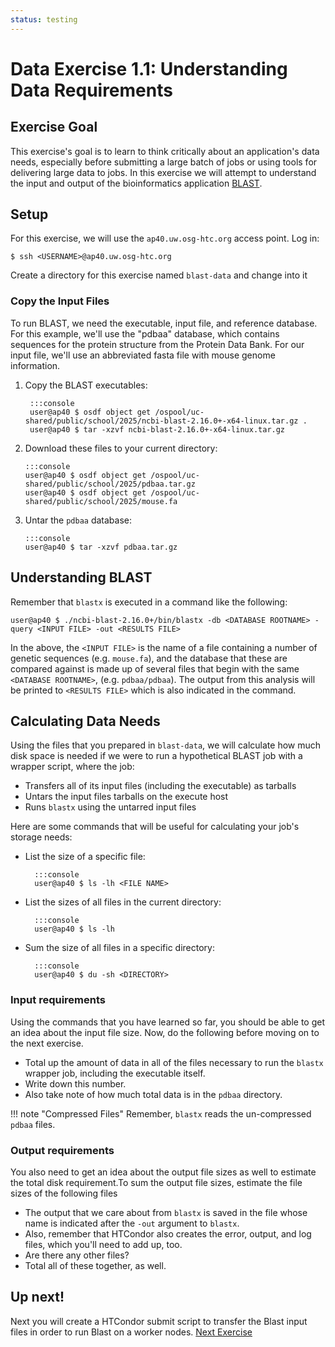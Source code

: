 ```yaml
---
status: testing
---
```


Data Exercise 1.1: Understanding Data Requirements
===============================

Exercise Goal 
-------------

This exercise's goal is to learn to think critically about an application's data needs, especially before submitting a
large batch of jobs or using tools for delivering large data to jobs.
In this exercise we will attempt to understand the input and output of the bioinformatics application
[BLAST](http://blast.ncbi.nlm.nih.gov/).

Setup
-----

For this exercise, we will use the `ap40.uw.osg-htc.org` access point. Log in:

``` hl_lines="1"
$ ssh <USERNAME>@ap40.uw.osg-htc.org
```

Create a directory for this exercise named `blast-data` and change into it

### Copy the Input Files ###

To run BLAST, we need the executable, input file, and reference
database. For this example, we'll use the "pdbaa" database, which
contains sequences for the protein structure from the Protein Data Bank.
For our input file, we'll use an abbreviated fasta file with mouse
genome information.

1. Copy the BLAST executables:
   
        :::console
        user@ap40 $ osdf object get /ospool/uc-shared/public/school/2025/ncbi-blast-2.16.0+-x64-linux.tar.gz .
        user@ap40 $ tar -xzvf ncbi-blast-2.16.0+-x64-linux.tar.gz

1.  Download these files to your current directory:

        :::console
        user@ap40 $ osdf object get /ospool/uc-shared/public/school/2025/pdbaa.tar.gz
        user@ap40 $ osdf object get /ospool/uc-shared/public/school/2025/mouse.fa

1.  Untar the `pdbaa` database:

        :::console
        user@ap40 $ tar -xzvf pdbaa.tar.gz

Understanding BLAST
-------------------

Remember that `blastx` is executed in a command like the following:

``` console
user@ap40 $ ./ncbi-blast-2.16.0+/bin/blastx -db <DATABASE ROOTNAME> -query <INPUT FILE> -out <RESULTS FILE>
```

In the above, the `<INPUT FILE>` is the name of a file containing a number of genetic sequences (e.g. `mouse.fa`), and
the database that these are compared against is made up of several files that begin with the same `<DATABASE ROOTNAME>`,
(e.g. `pdbaa/pdbaa`).
The output from this analysis will be printed to `<RESULTS FILE>` which is also indicated in the command.

Calculating Data Needs
----------------------

Using the files that you prepared in `blast-data`, we will calculate how much disk space is needed if we were to
run a hypothetical BLAST job with a wrapper script, where the job:

- Transfers all of its input files (including the executable) as tarballs
- Untars the input files tarballs on the execute host
- Runs `blastx` using the untarred input files

Here are some commands that will be useful for calculating your job's storage needs:

- List the size of a specific file:

        :::console
        user@ap40 $ ls -lh <FILE NAME>

- List the sizes of all files in the current directory:

        :::console
        user@ap40 $ ls -lh

- Sum the size of all files in a specific directory:

        :::console
        user@ap40 $ du -sh <DIRECTORY>

### Input requirements

Using the commands that you have learned so far, you should be able to get an idea about the input file size. Now, do the following before moving on to the next exercise.

- Total up the amount of data in all of the files necessary to run the `blastx` wrapper job, including the executable itself.
- Write down this number.
- Also take note of how much total data is in the `pdbaa` directory.

!!! note "Compressed Files"
    Remember, `blastx` reads the un-compressed `pdbaa` files.

### Output requirements

You also  need to get an idea about the output file sizes as well to estimate the total disk requirement.To sum the output file sizes, estimate the file sizes of the following files

- The output that we care about from `blastx` is saved in the file whose name is indicated after the `-out` argument to `blastx`.
- Also, remember that HTCondor also creates the error, output, and log files, which you'll need to add up, too.
- Are there any other files?
- Total all of these together, as well.

<!--
#removed for 2020 Virtual school since (I assume) we won't have a group discussion forum 
Talk about this as a group!
---------------------------

Once you have completed the above tasks, we'll talk about the totals as a group.

-   How much disk space is required on the submit server for one blastx run with the input files you used before?
    (Input data)
-   How much disk space is required on the worker node? (uncompressed + output data)
-   How *many* files are needed and created for each run? (Output data)
-   How much total disk space would be necessary on the submit server to run 10 jobs?
    (remember that some of the files will be shared by all 10 jobs, and will not be multiplied)

Answers
-------

- Submit server: Only compressed files needed.  Don't need uncompressed on submit server node.
    - pdbaa.tar.gz: 22MB
    - blastx.tar.gz: 14MB
    - mouse.fa.tar.gz: 104K
    - Total: ~36MB
- Worker Node: Compressed files + uncompressed files
    - pdbaa: 97MB
    - blastx: 39MB
    - mouse.fa: 389KB
    - results: 11MB
    - stdout: 0
    - stderr: 0
    - Compressed files: ~36MB
    - Total: ~183MB
- How many files are needed and created for each run?
    - files in pdbaa: 12
    - blastx: 1
    - mouse.fa: 1
    - results: 1
    - stdout + stderr = 2
    - total: 17
- Submit server with 10 jobs
    - Only need multiple queries, because that is what is different.
    - so pdbaa (22MB) + blastx (14MB) + 10 * mouse.fa (104k) = ~37MB

-->

<!--
## Removed 2019, not sure how users are supposed to reasonably get this info
-   Assuming that each file is read completely by BLAST, and since you know how long blastx runs (time it):
    -   At what rate are files read in?
    -   How many MB/s?
- Rates:
    - my run, and this can vary: 198 seconds
    - 17 / 198 = 0.086 files per second (low)
    - 149 / 198 = 0.75 MBs per second


-->

Up next!
--------

Next you will create a HTCondor submit script to transfer the Blast input files in order to run Blast on a worker nodes.
[Next Exercise](part1-ex2-file-transfer.md)
